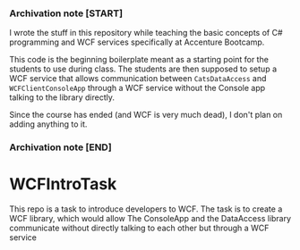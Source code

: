 ### Archivation note [START]
I wrote the stuff in this repository while teaching the basic concepts of C# programming and WCF services specifically at Accenture Bootcamp.

This code is the beginning boilerplate meant as a starting point for the students to use during class. The students are then supposed to setup a WCF service that allows communication between `CatsDataAccess` and `WCFClientConsoleApp` through a WCF service without the Console app talking to the library directly.

Since the course has ended (and WCF is very much dead), I don't plan on adding anything to it.

### Archivation note [END]

# WCFIntroTask

This repo is a task to introduce developers to WCF. The task is to create a WCF library, which would allow The ConsoleApp and the DataAccess library communicate without directly talking to each other but through a WCF service
